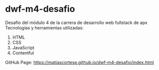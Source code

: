 # dwf-m4-desafio
Desafío del módulo 4 de la carrera de desarrollo web fullstack de apx
Tecnologías y herramientas utilizadas:
1. HTML
2. CSS
3. JavaScript
4. Contentful

GitHub Page: https://matiascortese.github.io/dwf-m4-desafio/index.html
